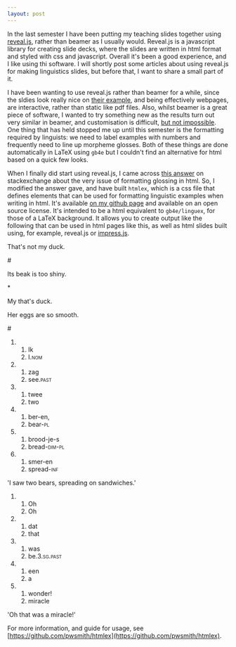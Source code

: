 ```yaml
---
layout: post
---
```


In the last semester I have been putting my teaching slides together using [reveal.js](https://github.com/hakimel/reveal.js/), rather than beamer as I usually would. 
Reveal.js is a javascript library for creating slide decks, where the slides are written in html format and styled with css and javascript.
Overall it's been a good experience, and I like using thi software. 
I will shortly post some articles about using reveal.js for making linguistics slides, but before that, I want to share a small part of it.

I have been wanting to use reveal.js rather than beamer for a while, since the sldies look really nice on [their example](https://github.com/hakimel/reveal.js/wiki/Example-Presentations), and being effectively webpages, are interactive, rather than static like pdf files.
Also, whilst beamer is a great piece of software, I wanted to try something new as the results turn out very similar in beamer, and customisation is difficult, [but not impossible](https://github.com/pwsmith/beamerthemesof).
One thing that has held stopped me up until this semester is the formatting required by linguists: we need to label examples with numbers and frequently need to line up morpheme glosses.
Both of these things are done automatically in LaTeX using `gb4e` but I couldn't find an alternative for html based on a quick few looks.

When I finally did start using reveal.js, I came across [this answer](https://linguistics.stackexchange.com/questions/3/how-do-i-format-an-interlinear-gloss-for-html/159#159) on stackexchange about the very issue of formatting glossing in html.
So, I modified the answer gave, and have built `htmlex`, which is a css file that defines elements that can be used for formatting linguistic examples when writing in html.
It's available [on my github page](https://github.com/pwsmith/htmlex) and available on an open source license.
It's intended to be a html equivalent to `gb4e/linguex`, for those of a LaTeX background.
It allows you to create output like the following that can be used in html pages like this, as well as html slides built using, for example, reveal.js or [impress.js](https://github.com/impress/impress.js/).


<div class="example-container">
		<div class="individual-example">
			<div class="example-number"><p class='ex'></p></div>
			<div class="ab-counter"><p class='ab'></p></div>
			<div class="judgement"><p></p></div>
			<div class="example-sentence"><p>That's not my duck.</p></div>
		</div>
		<div class="individual-example">
			<div class="example-number"><p></p></div>
			<div class="ab-counter"><p class='ab'></p></div>
			<div class="judgement"><p>#</p></div>
			<div class="example-sentence"><p>Its beak is too shiny.</p></div>
		</div>
		<div class="individual-example">
			<div class="example-number"><p></p></div>
			<div class="ab-counter"><p class='ab'></p></div>
			<div class="judgement"><p>*</p></div>
			<div class="example-sentence"><p>My that's duck.</p></div>
		</div>
		<div class="individual-example">
			<div class="example-number"><p></p></div>
			<div class="ab-counter"><p class='ab'></p></div>
			<div class="judgement"><p></p></div>
			<div class="example-sentence"><p>Her eggs are so smooth.</p></div>
		</div>
</div>

<div class="gloss-example-container">
            <div class='gloss-individual-example'>
            <div class='example-number'><p class='ex'></p></div>
            <div class="ab-counter"><p class='ab'></p></div>
            <div class='judgement'><p>#</p></div>
            <div class='gloss-example'>
                <ol class='sentence'>
                    <li class="gloss-individual-word">
                        <ol class='word'>
                            <li class="target-word">Ik</li>
                            <li class="target-gloss">I.<span class='smallcaps'>nom</span></li>
                        </ol>
                    </li>
                    <li class="gloss-individual-word">
                        <ol class='word'>
                            <li class="target-word">zag</li>
                            <li class="target-gloss">see.<span class='smallcaps'>past</span></li>
                        </ol>
                    </li>
                    <li class="gloss-individual-word">
                        <ol class='word'>
                            <li class="target-word">twee</li>
                            <li class="target-gloss">two</li>
                        </ol>
                    </li>
                    <li class="gloss-individual-word">
                        <ol class='word'>
                            <li class="target-word">ber-en,</li>
                            <li class="target-gloss">bear-<span class='smallcaps'>pl</span></li>
                        </ol>
                    </li>
                    <li class="gloss-individual-word">
                        <ol class='word'>
                            <li class="target-word">brood-je-s</li>
                            <li class="target-gloss">bread-<span class='smallcaps'>dim-pl</span></li>
                        </ol>
                    </li>
                    <li class="gloss-individual-word">
                        <ol class='word'>
                            <li class="target-word">smer-en</li>
                            <li class="target-gloss">spread-<span class='smallcaps'>inf</span></li>
                        </ol>
                    </li>
                </ol>
            <p class='translation'>'I saw two bears, spreading on sandwiches.'</p>
            </div>
            </div>
            <div class='gloss-individual-example'>
                <div class='example-number'><p></p></div>
                <div class="ab-counter"><p class='ab'></p></div>
                <div class='judgement'><p></p></div>
                <div class='gloss-example'>
                    <ol class='sentence'>
                        <li class="gloss-individual-word">
                            <ol class='word'>
                                <li class="target-word">Oh</li>
                                <li class="target-gloss">Oh</li>
                            </ol>
                        </li>
                        <li class="gloss-individual-word">
                            <ol class='word'>
                                <li class="target-word">dat</li>
                                <li class="target-gloss">that</li>
                            </ol>
                        </li>
                        <li class="gloss-individual-word">
                            <ol class='word'>
                                <li class="target-word">was</li>
                                <li class="target-gloss">be.<span class='smallcaps'>3.sg.past</span></li>
                            </ol>
                        </li>
                        <li class="gloss-individual-word">
                            <ol class='word'>
                                <li class="target-word">een</li>
                                <li class="target-gloss">a</li>
                            </ol>
                        </li>
                        <li class="gloss-individual-word">
                            <ol class='word'>
                                <li class="target-word">wonder!</li>
                                <li class="target-gloss">miracle</li>
                            </ol>
                        </li>
                    </ol>
                <p class='translation'>'Oh that was a miracle!'</p>
                </div>
                </div>
        </div>

For more information, and guide for usage, see [https://github.com/pwsmith/htmlex](https://github.com/pwsmith/htmlex).